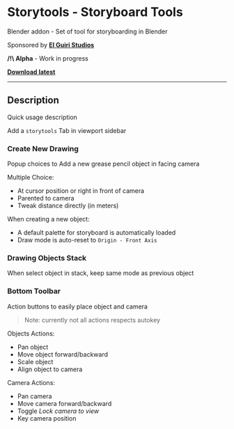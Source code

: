 # Storytools - Storyboard Tools

Blender addon - Set of tool for storyboarding in Blender

Sponsored by [**El Guiri Studios**](https://www.elguiristudios.com/)


**/!\ Alpha** - Work in progress

**[Download latest](https://github.com/Pullusb/storytools/archive/master.zip)**

<!-- https://github.com/Pullusb/storytools/archive/refs/heads/master.zip -->

 
---  

## Description

Quick usage description

Add a `storytools` Tab in viewport sidebar 


### Create New Drawing

Popup choices to Add a new grease pencil object in facing camera

Multiple Choice:

- At cursor position or right in front of camera
- Parented to camera
- Tweak distance directly (in meters)

When creating a new object:

- A default palette for storyboard is automatically loaded
- Draw mode is auto-reset to `Origin - Front Axis`

### Drawing Objects Stack

When select object in stack, keep same mode as previous object


### Bottom Toolbar

Action buttons to easily place object and camera

> Note: currently not all actions respects autokey

Objects Actions:

- Pan object
- Move object forward/backward
- Scale object
- Align object to camera 

Camera Actions:

- Pan camera
- Move camera forward/backward
- Toggle _Lock camera to view_
- Key camera position




<!-- ## TODO

Create a test storyboard template 

Object list (UIlist)
- Object are created stored in a `GP` / `Gpencil` / `Drawings` collection (user can manually create sub-collection if needed)

Palette list (Material UIlist + buttons)
- Possibility to move materials

Brush association

## IDEAS

- set canvas grid color according to depth (or based on other information)
    - refreshed when changing object from dedicated UI list

- Set 1,2,3,4 buttons to brushes: Stroke, Fill, Negative Fill, Shadow
    - Need to create custom brushes (import from a blend or create from scratch)
    - Also need change to chosen layer (need to have association choice somewhere).
    - 

- 

-->